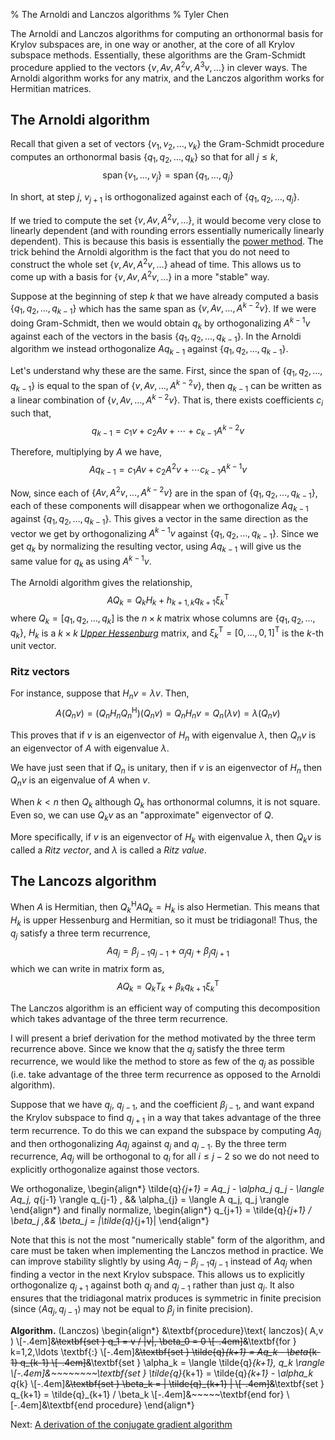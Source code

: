 % The Arnoldi and Lanczos algorithms
% Tyler Chen

The Arnoldi and Lanczos algorithms for computing an orthonormal basis for Krylov subspaces are, in one way or another, at the core of all Krylov subspace methods.
Essentially, these algorithms are the Gram-Schmidt procedure applied to the vectors $\{v,Av,A^2v,A^3v,\ldots\}$ in clever ways.
The Arnoldi algorithm works for any matrix, and the Lanczos algorithm works for Hermitian matrices.

## The Arnoldi algorithm

Recall that given a set of vectors $\{v_1,v_2,\ldots, v_k\}$ the Gram-Schmidt procedure computes an orthonormal basis $\{q_1,q_2,\ldots,q_k\}$ so that for all $j\leq k$,
$$
\operatorname{span}\{v_1,\ldots,v_j\} = \operatorname{span}\{q_1,\ldots,q_j\}
$$

In short, at step $j$, $v_{j+1}$ is orthogonalized against each of $\{q_1,q_2,\ldots, q_j\}$.

If we tried to compute the set $\{v,Av,A^2v,\ldots\}$, it would become very close to linearly dependent (and with rounding errors essentially numerically linearly dependent).
This is because this basis is essentially the [power method](https://en.wikipedia.org/wiki/Power_iteration).
The trick behind the Arnoldi algorithm is the fact that you do not need to construct the whole set $\{v,Av,A^2v,\ldots\}$ ahead of time.
This allows us to come up with a basis for $\{v,Av,A^2v,\ldots\}$ in a more "stable" way.

Suppose at the beginning of step $k$ that we have already computed a basis $\{q_1,q_2,\ldots,q_{k-1}\}$ which has the same span as $\{v,Av,\ldots, A^{k-2}v\}$. 
If we were doing Gram-Schmidt, then we would obtain $q_k$ by orthogonalizing $A^{k-1}v$ against each of the vectors in the basis $\{q_1,q_2, \ldots, q_{k-1}\}$.
In the Arnoldi algorithm we instead orthogonalize $Aq_{k-1}$ against $\{q_1,q_2,\ldots, q_{k-1}\}$.

Let's understand why these are the same. First, since the span of $\{q_1,q_2,\ldots, q_{k-1}\}$ is equal to the span of $\{v,Av,\ldots, A^{k-2}v\}$, then $q_{k-1}$ can be written as a linear combination of $\{v,Av,\ldots, A^{k-2}v\}$. 
That is, there exists coefficients $c_i$ such that,
$$
q_{k-1} = c_1v + c_2Av + \cdots + c_{k-1} A^{k-2}v
$$

Therefore, multiplying by $A$ we have,
$$
Aq_{k-1} = c_1Av + c_2A^2v + \cdots c_{k-1}A^{k-1}v
$$

Now, since each of $\{Av,A^2v,\ldots, A^{k-2}v\}$ are in the span of $\{q_1,q_2,\ldots, q_{k-1}\}$, each of these components will disappear when we orthogonalize $Aq_{k-1}$ against $\{q_1,q_2,\ldots,q_{k-1}\}$. 
This gives a vector in the same direction as the vector we get by orthogonalizing $A^{k-1}v$ against $\{q_1,q_2,\ldots,q_{k-1}\}$.
Since we get $q_k$ by normalizing the resulting vector, using $Aq_{k-1}$ will give us the same value for $q_k$ as using $A^{k-1}v$.

The Arnoldi algorithm gives the relationship,
$$
AQ_k = Q_k H_k + h_{k+1,k} q_{k+1} \xi_k^{\mathsf{T}}
$$
where $Q_k = [q_1,q_2,\ldots,q_k]$ is the $n\times k$ matrix whose columns are $\{q_1,q_2,\ldots,q_k\}$, $H_k$ is a $k\times k$ [*Upper Hessenburg*](https://en.wikipedia.org/wiki/Hessenberg_matrix) matrix, and $\xi_k^{\mathsf{T}} = [0,\ldots,0,1]^{\mathsf{T}}$ is the $k$-th unit vector.



### Ritz vectors

For instance, suppose that $H_nv = \lambda v$. Then,
$$
A(Q_nv) = (Q_nH_nQ_n^{\mathsf{H}})(Q_nv) = Q_nH_nv = Q_n(\lambda v) = \lambda (Q_nv)
$$

This proves that if $v$ is an eigenvector of $H_n$ with eigenvalue $\lambda$, then $Q_nv$ is an eigenvector of $A$ with eigenvalue $\lambda$.


We have just seen that if $Q_n$ is unitary, then if $v$ is an eigenvector of $H_n$ then $Q_nv$ is an eigenvalue of $A$ when $v$. 

When $k<n$ then $Q_k$ although $Q_k$ has orthonormal columns, it is not square. Even so, we can use $Q_kv$ as an "approximate" eigenvector of $Q$.

More specifically, if $v$ is an eigenvector of $H_k$ with eigenvalue $\lambda$, then $Q_kv$ is called a *Ritz vector*, and $\lambda$ is called a *Ritz value*. 


## The Lancozs algorithm
When $A$ is Hermitian, then $Q_k^{\mathsf{H}}AQ_k = H_k$ is also Hermetian.
This means that $H_k$ is upper Hessenburg and Hermitian, so it must be tridiagonal! 
Thus, the $q_j$ satisfy a three term recurrence,
$$
Aq_j = \beta_{j-1} q_{j-1} + \alpha_j q_j + \beta_j q_{j+1}
$$
which we can write in matrix form as,
$$
AQ_k = Q_k T_k + \beta_k q_{k+1} \xi_k^{\mathsf{T}}
$$


The Lanczos algorithm is an efficient way of computing this decomposition which takes advantage of the three term recurrence.

I will present a brief derivation for the method motivated by the three term recurrence above.
Since we know that the $q_j$ satisfy the three term recurrence, we would like the method to store as few of the $q_j$ as possible (i.e. take advantage of the three term recurrence as opposed to the Arnoldi algorithm).

Suppose that we have $q_j$, $q_{j-1}$, and the coefficient $\beta_{j-1}$, and want expand the Krylov subspace to find $q_{j+1}$ in a way that takes advantage of the three term recurrence.
To do this we can expand the subspace by computing $Aq_j$ and then orthogonalizing $Aq_j$ against $q_j$ and $q_{j-1}$.
By the three term recurrence, $Aq_j$ will be orthogonal to $q_i$ for all $i\leq j-2$ so we do not need to explicitly orthogonalize against those vectors.

We orthogonalize, 
\begin{align*}
\tilde{q}_{j+1} = Aq_j - \alpha_j q_j - \langle Aq_j, q_{j-1} \rangle q_{j-1}
, && 
\alpha_{j} = \langle A q_j, q_j \rangle
\end{align*}
and finally normalize,
\begin{align*}
q_{j+1} = \tilde{q}_{j+1} / \beta_j
,&&
\beta_j = \|\tilde{q}_{j+1}\|
\end{align*}

Note that this is not the most "numerically stable" form of the algorithm, and care must be taken when implementing the Lanczos method in practice.
We can improve stability slightly by using $Aq_j - \beta_{j-1} q_{j-1}$ instead of $Aq_j$ when finding a vector in the next Krylov subspace.
This allows us to explicitly orthogonalize $q_{j+1}$ against both $q_j$ and $q_{j-1}$ rather than just $q_j$.
It also ensures that the tridiagonal matrix produces is symmetric in finite precision (since $\langle Aq_j,q_{j-1}\rangle$ may not be equal to $\beta_j$ in finite precision).

**Algorithm.** (Lanczos)
\begin{align*}
&\textbf{procedure}\text{ lanczos}( A,v ) 
\\[-.4em]&~~~~\textbf{set } q_1 = v / \|v\|, \beta_0 = 0
\\[-.4em]&~~~~\textbf{for } k=1,2,\ldots \textbf{:} 
\\[-.4em]&~~~~~~~~\textbf{set } \tilde{q}_{k+1} = Aq_k - \beta_{k-1} q_{k-1}
\\[-.4em]&~~~~~~~~\textbf{set } \alpha_k = \langle \tilde{q}_{k+1}, q_k \rangle
\\[-.4em]&~~~~~~~~\textbf{set } \tilde{q}_{k+1} = \tilde{q}_{k+1} - \alpha_k q_{k}
\\[-.4em]&~~~~~~~~\textbf{set } \beta_k = \| \tilde{q}_{k+1} \|
\\[-.4em]&~~~~~~~~\textbf{set } q_{k+1} = \tilde{q}_{k+1} / \beta_k
\\[-.4em]&~~~~~\textbf{end for}
\\[-.4em]&\textbf{end procedure}
\end{align*}

<!--
We can [implement](./lanczos.py) Lanczos iteration in numpy.
Here we assume that we only want to output the diagonals of the tridiagonal matrix $T$, and don't need any of the vectors (this would be useful if we wanted to compute the eigenvalues of $A$, but not the eigenvectors).

    def lanczos(A,q0,max_iter):
        alpha = np.zeros(max_iter)
        beta = np.zeros(max_iter)
        q_ = np.zeros(len(q0))
        q = q0/np.sqrt(q0@q0)

        for k in range(max_iter):
            qq = A@q-(beta[k-1]*q_ if k>0 else 0)
            alpha[k] = qq@q
            qq -= alpha[k]*q
            beta[k] = np.sqrt(qq@qq)
            q_ = np.copy(q)
            q = qq/beta[k]

    return alpha,beta
-->

<!--start_pdf_comment-->
Next: [A derivation of the conjugate gradient algorithm](./cg_derivation.html)
<!--end_pdf_comment-->


